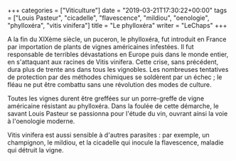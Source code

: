 +++
categories = ["Viticulture"]
date = "2019-03-21T17:30:22+00:00"
tags = ["Louis Pasteur", "cicadelle", "flavescence", "mildiou", "oenologie", "phylloxéra", "vitis vinifera"] 
title = "Le phylloxéra"
writer = "LeChaps"
+++

A la fin du XIXème siècle, un puceron, le phylloxéra, fut introduit en France par importation de plants de vignes américaines infestées. Il fut responsable de terribles dévastations en Europe puis dans le monde entier, en s'attaquant aux racines de Vitis vinifera. Cette crise, sans précédent, dura plus de trente ans dans tous les vignobles. Les nombreuses tentatives de protection par des méthodes chimiques se soldèrent par un échec ; le fléau ne put être combattu sans une révolution des modes de culture.  

Toutes les vignes durent être greffées sur un porre-greffe de vigne américaine résistant au phylloxéra. Dans la foulée de cette démarche, le savant Louis Pasteur se passionna pour l'étude du vin, ouvrant ainsi la voie à l'oenologie moderne.  

Vitis vinifera est aussi sensible à d'autres parasites : par exemple, un champignon, le mildiou, et la cicadelle qui inocule la flavescence, maladie qui détruit la vigne.
